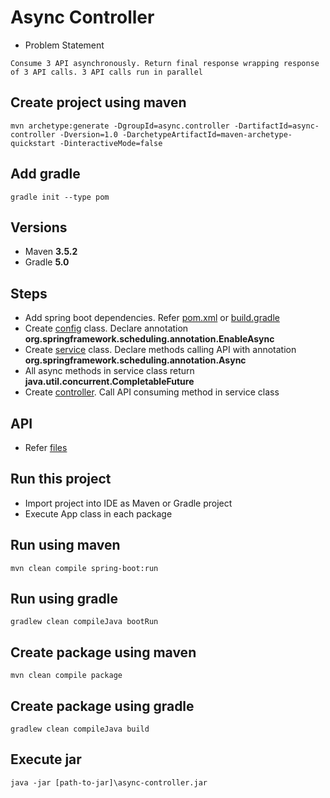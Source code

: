 # Async Controller

* Problem Statement
```
Consume 3 API asynchronously. Return final response wrapping response of 3 API calls. 3 API calls run in parallel
```

## Create project using maven
```
mvn archetype:generate -DgroupId=async.controller -DartifactId=async-controller -Dversion=1.0 -DarchetypeArtifactId=maven-archetype-quickstart -DinteractiveMode=false
```

## Add gradle
```
gradle init --type pom
```

## Versions
* Maven **3.5.2**
* Gradle **5.0**

## Steps
* Add spring boot dependencies. Refer [pom.xml](pom.xml) or [build.gradle](build.gradle)
* Create [config](async/controller/config/AppConfig.java) class. Declare annotation **org.springframework.scheduling.annotation.EnableAsync**
* Create [service](async/controller/service/AsyncService.java) class. Declare methods calling API with annotation **org.springframework.scheduling.annotation.Async**
* All async methods in service class return **java.util.concurrent.CompletableFuture**
* Create [controller](async/controller/controller/AsyncController.java). Call API consuming method in service class

## API
* Refer [files](files)

## Run this project
* Import project into IDE as Maven or Gradle project
* Execute App class in each package

## Run using maven
```
mvn clean compile spring-boot:run
```

## Run using gradle
```
gradlew clean compileJava bootRun
```

## Create package using maven
```
mvn clean compile package
```

## Create package using gradle
```
gradlew clean compileJava build
```

## Execute jar
```
java -jar [path-to-jar]\async-controller.jar
```